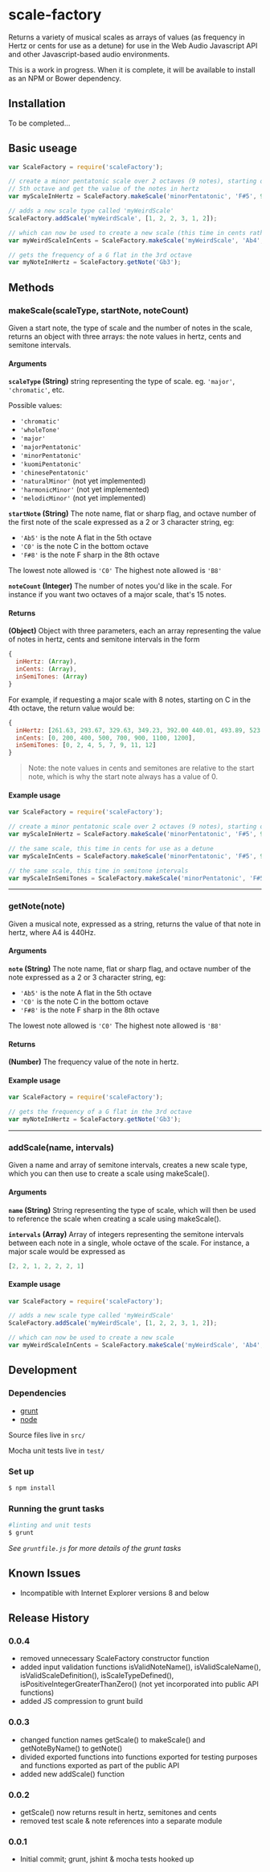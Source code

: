 # scale-factory

Returns a variety of musical scales as arrays of values (as frequency in Hertz or cents for use as a detune) for use in the Web Audio Javascript API and other Javascript-based audio environments.

This is a work in progress. When it is complete, it will be available to install as an NPM or Bower dependency.

## Installation

To be completed...

## Basic useage

```js
var ScaleFactory = require('scaleFactory');

// create a minor pentatonic scale over 2 octaves (9 notes), starting on F# in the
// 5th octave and get the value of the notes in hertz
var myScaleInHertz = ScaleFactory.makeScale('minorPentatonic', 'F#5', 9).inHertz;

// adds a new scale type called 'myWeirdScale'
ScaleFactory.addScale('myWeirdScale', [1, 2, 2, 3, 1, 2]);

// which can now be used to create a new scale (this time in cents rather than hertz)
var myWeirdScaleInCents = ScaleFactory.makeScale('myWeirdScale', 'Ab4', 13).inCents;

// gets the frequency of a G flat in the 3rd octave
var myNoteInHertz = ScaleFactory.getNote('Gb3');
```

## Methods

### makeScale(scaleType, startNote, noteCount)

Given a start note, the type of scale and the number of notes in the scale, returns an object with three arrays: the note values in hertz, cents and semitone intervals.

#### Arguments

**`scaleType` (String)** string representing the type of scale. eg. `'major'`,  `'chromatic'`, etc.

Possible values:
* `'chromatic'`
* `'wholeTone'`
* `'major'`
* `'majorPentatonic'`
* `'minorPentatonic'`
* `'kuomiPentatonic'`
* `'chinesePentatonic'`
* `'naturalMinor'` (not yet implemented)
* `'harmonicMinor'` (not yet implemented)
* `'melodicMinor'` (not yet implemented)

**`startNote` (String)** The note name, flat or sharp flag, and octave number of the first note of the scale expressed as a 2 or 3 character string, eg:

* `'Ab5'` is the note A flat in the 5th octave
* `'C0'` is the note C in the bottom octave
* `'F#8'` is the note F sharp in the 8th octave

The lowest note allowed is `'C0'`
The highest note allowed is `'B8'`

**`noteCount` (Integer)** The number of notes you'd like in the scale. For instance if you want two octaves of a major scale, that's 15 notes.

#### Returns
**(Object)** Object with three parameters, each an array representing the value of notes in hertz, cents and semitone intervals in the form

```js
{
  inHertz: (Array),
  inCents: (Array),
  inSemiTones: (Array)
}
```

For example, if requesting a major scale with 8 notes, starting on C in the 4th octave, the return value would be:

```js
{
  inHertz: [261.63, 293.67, 329.63, 349.23, 392.00 440.01, 493.89, 523.26],
  inCents: [0, 200, 400, 500, 700, 900, 1100, 1200],
  inSemiTones: [0, 2, 4, 5, 7, 9, 11, 12]
}
```

> Note: the note values in cents and semitones are relative to the start note, which is why the start note always has a value of 0.

#### Example usage

```js
var ScaleFactory = require('scaleFactory');

// create a minor pentatonic scale over 2 octaves (9 notes), starting on F# in the 5th octave and get the value of the notes in hertz
var myScaleInHertz = ScaleFactory.makeScale('minorPentatonic', 'F#5', 9).inHertz;

// the same scale, this time in cents for use as a detune
var myScaleInCents = ScaleFactory.makeScale('minorPentatonic', 'F#5', 9).inCents;

// the same scale, this time in semitone intervals
var myScaleInSemiTones = ScaleFactory.makeScale('minorPentatonic', 'F#5', 9).inSemiTones;
```

---------------------------

### getNote(note)

Given a musical note, expressed as a string, returns the value of that note in hertz, where A4 is 440Hz.

#### Arguments

**`note` (String)** The note name, flat or sharp flag, and octave number of the note expressed as a 2 or 3 character string, eg:

* `'Ab5'` is the note A flat in the 5th octave
* `'C0'` is the note C in the bottom octave
* `'F#8'` is the note F sharp in the 8th octave

The lowest note allowed is `'C0'`
The highest note allowed is `'B8'`

#### Returns
**(Number)** The frequency value of the note in hertz.

#### Example usage

```js
var ScaleFactory = require('scaleFactory');

// gets the frequency of a G flat in the 3rd octave
var myNoteInHertz = ScaleFactory.getNote('Gb3');
```

---------------------------

### addScale(name, intervals)

Given a name and array of semitone intervals, creates a new scale type, which you can then use to create a scale using makeScale().

#### Arguments

**`name` (String)** String representing the type of scale, which will then be used to reference the scale when creating a scale using makeScale().

**`intervals` (Array)** Array of integers representing the semitone intervals between each note in a single, whole octave of the scale. For instance, a major scale would be expressed as

```js
[2, 2, 1, 2, 2, 2, 1]
```

#### Example usage

```js
var ScaleFactory = require('scaleFactory');

// adds a new scale type called 'myWeirdScale'
ScaleFactory.addScale('myWeirdScale', [1, 2, 2, 3, 1, 2]);

// which can now be used to create a new scale
var myWeirdScaleInCents = ScaleFactory.makeScale('myWeirdScale', 'Ab4', 13).inCents;
```

## Development

### Dependencies

* [grunt](http://gruntjs.com/)
* [node](https://nodejs.org/)

Source files live in `src/`

Mocha unit tests live in `test/`

### Set up

```bash
$ npm install
```

### Running the grunt tasks

```bash
#linting and unit tests
$ grunt
```

*See `gruntfile.js` for more details of the grunt tasks*

## Known Issues

* Incompatible with Internet Explorer versions 8 and below

## Release History

### 0.0.4
* removed unnecessary ScaleFactory constructor function
* added input validation functions isValidNoteName(), isValidScaleName(), isValidScaleDefinition(), isScaleTypeDefined(), isPositiveIntegerGreaterThanZero() (not yet incorporated into public API functions)
* added JS compression to grunt build

### 0.0.3
* changed function names getScale() to makeScale() and getNoteByName() to getNote()
* divided exported functions into functions exported for testing purposes and functions exported as part of the public API
* added new addScale() function

### 0.0.2
* getScale() now returns result in hertz, semitones and cents
* removed test scale & note references into a separate module

### 0.0.1
* Initial commit; grunt, jshint & mocha tests hooked up
